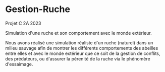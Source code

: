 # Gestion-Ruche
Projet C 2A 2023

Simulation d'une ruche et son comportement avec le monde extérieur.

Nous avons réalisé une simulation réaliste d'un ruche (naturel) dans un milieu sauvage afin de montrer les différents comportements des abeilles entre elles et avec le monde extérieur que ce soit de la gestion de conflits, des prédateurs, ou d'assurer la pérenité de la ruche via le phénomère d'essaimage.


